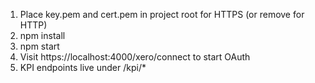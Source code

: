 1. Place key.pem and cert.pem in project root for HTTPS (or remove for HTTP)
2. npm install
3. npm start
4. Visit https://localhost:4000/xero/connect to start OAuth
5. KPI endpoints live under /kpi/\*
